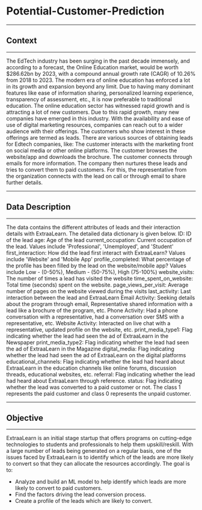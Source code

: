 # Potential-Customer-Prediction
--------------------------------
## **Context** 
-------------------------------
The EdTech industry has been surging in the past decade immensely, and according to a forecast, the Online Education market, would be worth $286.62bn by 2023, with a compound annual growth rate (CAGR) of 10.26% from 2018 to 2023. The modern era of online education has enforced a lot in its growth and expansion beyond any limit. Due to having many dominant features like ease of information sharing, personalized learning experience, transparency of assessment, etc., it is now preferable to traditional education.
The online education sector has witnessed rapid growth and is attracting a lot of new customers. Due to this rapid growth, many new companies have emerged in this industry. With the availability and ease of use of digital marketing resources, companies can reach out to a wider audience with their offerings. The customers who show interest in these offerings are termed as leads. There are various sources of obtaining leads for Edtech companies, like:
The customer interacts with the marketing front on social media or other online platforms.
The customer browses the website/app and downloads the brochure.
The customer connects through emails for more information.
The company then nurtures these leads and tries to convert them to paid customers. For this, the representative from the organization connects with the lead on call or through email to share further details.

--------------------------
## **Data Description**
--------------------------
The data contains the different attributes of leads and their interaction details with ExtraaLearn. The detailed data dictionary is given below.
ID: ID of the lead
age: Age of the lead
current_occupation: Current occupation of the lead. Values include 'Professional', 'Unemployed', and 'Student'
first_interaction: How did the lead first interact with ExtraaLearn? Values include 'Website' and 'Mobile App'
profile_completed: What percentage of the profile has been filled by the lead on the website/mobile app? Values include Low - (0-50%), Medium - (50-75%), High (75-100%)
website_visits: The number of times a lead has visited the website
time_spent_on_website: Total time (seconds) spent on the website.
page_views_per_visit: Average number of pages on the website viewed during the visits
last_activity: Last interaction between the lead and ExtraaLearn
Email Activity: Seeking details about the program through email, Representative shared information with a lead like a brochure of the program, etc.
Phone Activity: Had a phone conversation with a representative, had a conversation over SMS with a representative, etc.
Website Activity: Interacted on live chat with a representative, updated profile on the website, etc.
print_media_type1: Flag indicating whether the lead had seen the ad of ExtraaLearn in the Newspaper
print_media_type2: Flag indicating whether the lead had seen the ad of ExtraaLearn in the Magazine
digital_media: Flag indicating whether the lead had seen the ad of ExtraaLearn on the digital platforms
educational_channels: Flag indicating whether the lead had heard about ExtraaLearn in the education channels like online forums, discussion threads, educational websites, etc.
referral: Flag indicating whether the lead had heard about ExtraaLearn through reference.
status: Flag indicating whether the lead was converted to a paid customer or not. The class 1 represents the paid customer and class 0 represents the unpaid customer.



----------------------------
## Objective
-----------------------------


ExtraaLearn is an initial stage startup that offers programs on cutting-edge technologies to students and professionals to help them upskill/reskill. With a large number of leads being generated on a regular basis, one of the issues faced by ExtraaLearn is to identify which of the leads are more likely to convert so that they can allocate the resources accordingly. The goal is to:
* Analyze and build an ML model to help identify which leads are more likely to convert to paid customers. 
* Find the factors driving the lead conversion process.
* Create a profile of the leads which are likely to convert.
